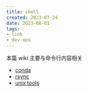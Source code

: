 ```yaml
---
title: shell
created: 2023-07-24
date: 2023-08-01
tags:
- link
- dev-ops
---
```


本篇 wiki 主要与命令行内容相关

- [conda](entities/conda.md)
- [rsync](entities/rsync.md)
- [unix tools](entities/unix-tools.md)